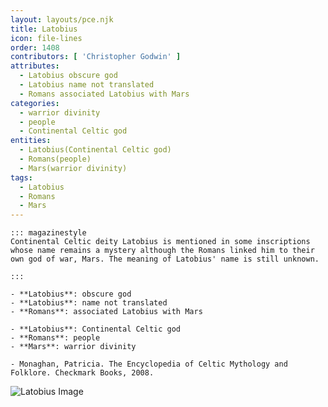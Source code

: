 ```yaml
---
layout: layouts/pce.njk
title: Latobius
icon: file-lines
order: 1408
contributors: [ 'Christopher Godwin' ]
attributes:
  - Latobius obscure god
  - Latobius name not translated
  - Romans associated Latobius with Mars
categories:
  - warrior divinity
  - people
  - Continental Celtic god
entities:
  - Latobius(Continental Celtic god)
  - Romans(people)
  - Mars(warrior divinity)
tags:
  - Latobius
  - Romans
  - Mars
---
```

``` tab [group1:Info]
::: magazinestyle
Continental Celtic deity Latobius is mentioned in some inscriptions whose name remains a mystery although the Romans linked him to their own god of war, Mars. The meaning of Latobius' name is still unknown.

:::
```
``` tab [group1:Attributes]
- **Latobius**: obscure god
- **Latobius**: name not translated
- **Romans**: associated Latobius with Mars
```
``` tab [group1:Entities]
- **Latobius**: Continental Celtic god
- **Romans**: people
- **Mars**: warrior divinity
```
``` tab [group1:Sources]
- Monaghan, Patricia. The Encyclopedia of Celtic Mythology and Folklore. Checkmark Books, 2008.
```
![Latobius Image]([None])
